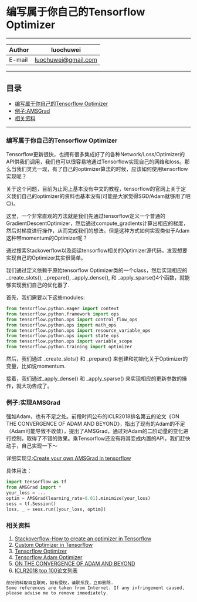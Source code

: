 # 编写属于你自己的Tensorflow Optimizer

****
    
|Author|luochuwei
|---|---
|E-mail|luochuwei@gmail.com

****
## 目录
* [编写属于你自己的Tensorflow Optimizer](#编写属于你自己的tensorflow-optimizer-1)
* [例子:AMSGrad](#例子实现amsgrad)
* [相关资料](#相关资料)
****

### 编写属于你自己的Tensorflow Optimizer
Tensorflow更新很快，也拥有很多集成好了的各种Network/Loss/Optimizer的API供我们调用，我们也可以很容易地通过Tensorflow实现自己的网络和loss。那么当我们灵光一现，有了自己的optimizer算法的时候，应该如何使用tensorflow实现呢？

关于这个问题，目前为止网上基本没有中文的教程，tensorflow的官网上关于定义我们自己的optimizer的资料也基本没有(可能是大家觉得SGD/Adam就够用了吧:disappointed_relieved:)。

这里，一个非常直观的方法就是我们先通过tensorflow定义一个普通的GradientDescentOptimizer，然后通过compute_gradients计算出相应的梯度，然后对梯度进行操作，从而完成我们的想法。但是这种方式如何实现类似于Adam这种带momentum的Optimizer呢？

通过搜索Stackoverflow以及阅读tensorflow相关的Optimizer源代码，发现想要实现自己的Optimizer其实很简单。

我们通过定义依赖于原始tensorflow Optimizer类的一个class，然后实现相应的 _create_slots(), _prepare(), _apply_dense(), 和 _apply_sparse()4个函数，就能够实现我们自己的优化器了.

首先，我们需要以下这些modules:

```python
from tensorflow.python.eager import context
from tensorflow.python.framework import ops
from tensorflow.python.ops import control_flow_ops
from tensorflow.python.ops import math_ops
from tensorflow.python.ops import resource_variable_ops
from tensorflow.python.ops import state_ops
from tensorflow.python.ops import variable_scope
from tensorflow.python.training import optimizer
```

然后，我们通过 _create_slots() 和 _prepare() 来创建和初始化关于Optimizer的变量，比如说momentum.


接着，我们通过_apply_dense() 和 _apply_sparse() 来实现相应的更新参数的操作，就大功告成了。

### 例子:实现AMSGrad
强如Adam，也有不足之处。前段时间公布的ICLR2018排名第五的论文《ON THE CONVERGENCE OF ADAM AND BEYOND》，指出了现有的Adam的不足（Adam可能导致不收敛），提出了AMSGrad，通过对Adam的二阶动量的变化进行控制，取得了不错的效果。乘Tensorflow还没有将其变成内置的API，我们赶快动手，自己实现一下～

详细实现见:[Create your own AMSGrad in tensorflow](/AMSGrad.py)

具体用法：
```python
import tensorflow as tf
from AMSGrad import *
your_loss = ...
optim = AMSGrad(learning_rate=0.01).minimize(your_loss)
sess = tf.Session()
loss, _ = sess.run([your_loss, optim])
```

### 相关资料
1. [Stackoverflow-How to create an optimizer in Tensorflow](https://stackoverflow.com/questions/38431054/how-to-create-an-optimizer-in-tensorflow)
2. [Custom Optimizer in Tensorflow](https://www.bigdatarepublic.nl/custom-optimizer-in-tensorflow/)
3. [Tensorflow Optimizer](https://github.com/tensorflow/tensorflow/blob/master/tensorflow/python/training/optimizer.py)
4. [Tensorflow Adam Optimizer](https://github.com/tensorflow/tensorflow/blob/master/tensorflow/python/training/adam.py)
5. [ON THE CONVERGENCE OF ADAM AND BEYOND](https://openreview.net/pdf?id=ryQu7f-RZ)
6. [ICLR2018 top 100论文列表](http://search.iclr2018.smerity.com)

```
部分资料取自互联网，如有侵权，请联系我，立即删除.
Some references are taken from Internet. If any infringement caused, please advise me to remove immediately.
```
